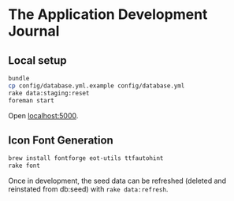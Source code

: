 # The Application Development Journal

## Local setup

```bash
bundle
cp config/database.yml.example config/database.yml
rake data:staging:reset
foreman start
```

Open [localhost:5000](http://localhost:5000).

## Icon Font Generation

```bash
brew install fontforge eot-utils ttfautohint
rake font
```

Once in development, the seed data can be refreshed (deleted and reinstated from db:seed) with `rake data:refresh`.